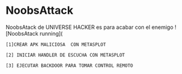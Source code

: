 # NoobsAttack
NoobsAtack de UNIVERSE HACKER es para acabar con el enemigo
![NoobsAtack running](
~~~~~~~~~MENU~~~~~~~~~~~~
[1]CREAR APK MALICIOSA  CON METASPLOT

[2] INICIAR HANDLER DE ESCUCHA CON METASPLOT

[3] EJECUTAR BACKDOOR PARA TOMAR CONTROL REMOTO
